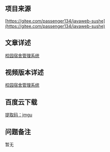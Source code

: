 ## 项目来源
[https://gitee.com/passenger134/javaweb-sushe](https://gitee.com/passenger134/javaweb-sushe)
## 文章详述
[校园宿舍管理系统](../detail/JSP+Struts2+JDBC+Mysql实现的校园宿舍管理系统.md)
## 视频版本详述
[校园宿舍管理系统](https://zhuanlan.zhihu.com/p/128597135)
## 百度云下载
[提取码：jmgu](https://pan.baidu.com/s/1bjfOsgncJPd7S9C8Rg9tVw)
## 问题备注
暂无
